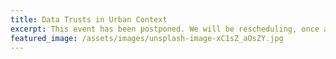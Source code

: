 ```yaml
---
title: Data Trusts in Urban Context
excerpt: This event has been postponed. We will be rescheduling, once a date has been agreed that work for all the panel members, we look forward to you joining the discussion followed by Q & A. 
featured_image: /assets/images/unsplash-image-xC1sZ_aOsZY.jpg 
---
```


